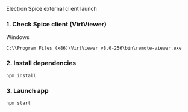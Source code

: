 Electron Spice external client launch

### 1. Check Spice client (VirtViewer)
Windows
```
C:\\Program Files (x86)\VirtViewer v8.0-256\bin\remote-viewer.exe
```

### 2. Install dependencies
```
npm install
```

### 3. Launch app
```
npm start
```

